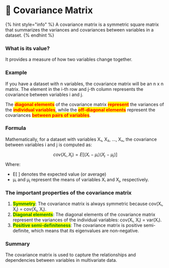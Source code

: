 # 🏪 Covariance Matrix

{% hint style="info" %}
A covariance matrix is a symmetric square matrix that summarizes the variances and covariances between variables in a dataset.
{% endhint %}

### What is its value?

It provides a measure of how two variables change together.

### Example

If you have a dataset with n variables, the covariance matrix will be an n x n matrix. The element in the i-th row and j-th column represents the covariance between variables i and j.

The <mark style="color:red;">**diagonal elements**</mark> of the covariance matrix <mark style="color:red;">**represent**</mark> the variances of the <mark style="color:red;">**individual variables**</mark>, while the <mark style="color:red;">**off-diagonal elements**</mark> represent the covariances <mark style="color:red;">**between pairs of variables**</mark>.

### Formula

Mathematically, for a dataset with variables X₁, X₂, ..., Xₙ, the covariance between variables i and j is computed as:

$$
cov(Xᵢ, Xⱼ) = E[(Xᵢ - μᵢ)(Xⱼ - μⱼ)]
$$

Where:

* E\[ ] denotes the expected value (or average)
* μᵢ and μⱼ represent the means of variables Xᵢ and Xⱼ, respectively.

### The important properties of the covariance matrix

1. <mark style="color:green;">**Symmetry**</mark>: The covariance matrix is always symmetric because cov(Xᵢ, Xⱼ) = cov(Xⱼ, Xᵢ).
2. <mark style="color:green;">**Diagonal elements**</mark>: The diagonal elements of the covariance matrix represent the variances of  the individual variables: cov(Xᵢ, Xᵢ) = var(Xᵢ).
3. <mark style="color:green;">**Positive semi-definiteness**</mark>: The covariance matrix is positive semi-definite, which means that its eigenvalues are non-negative.

### Summary

The covariance matrix is used to capture the relationships and dependencies between variables in multivariate data.

